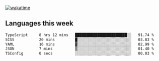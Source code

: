 [![wakatime](https://wakatime.com/badge/user/2d08dcba-b829-42d8-897d-6a005f58591f.svg)](https://wakatime.com/@2d08dcba-b829-42d8-897d-6a005f58591f)

## Languages this week

<!--START_SECTION:waka-->

```txt
TypeScript     8 hrs 12 mins   ███████████████████████░░   91.74 %
SCSS           20 mins         █░░░░░░░░░░░░░░░░░░░░░░░░   03.83 %
YAML           16 mins         ▓░░░░░░░░░░░░░░░░░░░░░░░░   02.99 %
JSON           7 mins          ▒░░░░░░░░░░░░░░░░░░░░░░░░   01.40 %
TSConfig       0 secs          ░░░░░░░░░░░░░░░░░░░░░░░░░   00.03 %
```

<!--END_SECTION:waka-->

